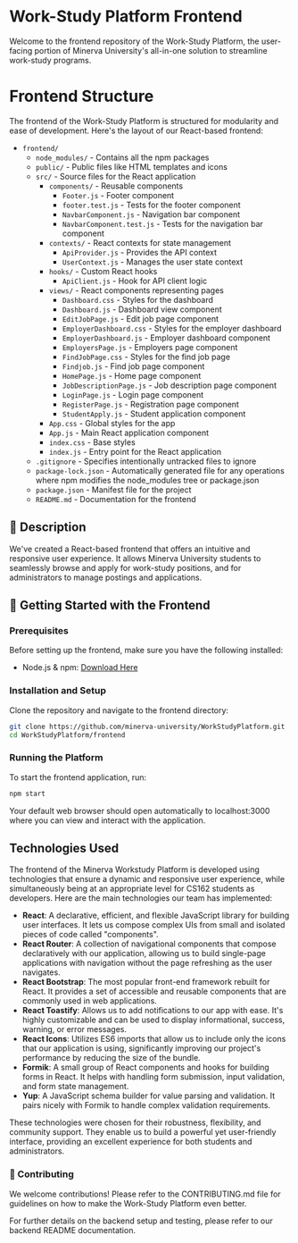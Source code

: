 # Work-Study Platform Frontend

Welcome to the frontend repository of the Work-Study Platform, the user-facing portion of Minerva University's all-in-one solution to streamline work-study programs.

# Frontend Structure 

The frontend of the Work-Study Platform is structured for modularity and ease of development. Here's the layout of our React-based frontend:

- `frontend/`
  - `node_modules/` - Contains all the npm packages
  - `public/` - Public files like HTML templates and icons
  - `src/` - Source files for the React application
    - `components/` - Reusable components
      - `Footer.js` - Footer component
      - `footer.test.js` - Tests for the footer component
      - `NavbarComponent.js` - Navigation bar component
      - `NavbarComponent.test.js` - Tests for the navigation bar component
    - `contexts/` - React contexts for state management
      - `ApiProvider.js` - Provides the API context
      - `UserContext.js` - Manages the user state context
    - `hooks/` - Custom React hooks
      - `ApiClient.js` - Hook for API client logic
    - `views/` - React components representing pages
      - `Dashboard.css` - Styles for the dashboard
      - `Dashboard.js` - Dashboard view component
      - `EditJobPage.js` - Edit job page component
      - `EmployerDashboard.css` - Styles for the employer dashboard
      - `EmployerDashboard.js` - Employer dashboard component
      - `EmployersPage.js` - Employers page component
      - `FindJobPage.css` - Styles for the find job page
      - `Findjob.js` - Find job page component
      - `HomePage.js` - Home page component
      - `JobDescriptionPage.js` - Job description page component
      - `LoginPage.js` - Login page component
      - `RegisterPage.js` - Registration page component
      - `StudentApply.js` - Student application component
    - `App.css` - Global styles for the app
    - `App.js` - Main React application component
    - `index.css` - Base styles
    - `index.js` - Entry point for the React application
  - `.gitignore` - Specifies intentionally untracked files to ignore
  - `package-lock.json` - Automatically generated file for any operations where npm modifies the node_modules tree or package.json
  - `package.json` - Manifest file for the project
  - `README.md` - Documentation for the frontend

## 🌟 Description

We've created a React-based frontend that offers an intuitive and responsive user experience. It allows Minerva University students to seamlessly browse and apply for work-study positions, and for administrators to manage postings and applications. 

## 🚀 Getting Started with the Frontend

### Prerequisites

Before setting up the frontend, make sure you have the following installed:

- Node.js & npm: [Download Here](https://nodejs.org/)

### Installation and Setup

Clone the repository and navigate to the frontend directory:

```bash
git clone https://github.com/minerva-university/WorkStudyPlatform.git
cd WorkStudyPlatform/frontend
```

### Running the Platform
To start the frontend application, run:

```bash
npm start
```

Your default web browser should open automatically to localhost:3000 where you can view and interact with the application.

## Technologies Used

The frontend of the Minerva Workstudy Platform is developed using technologies that ensure a dynamic and responsive user experience, while simultaneously being at an appropriate level for CS162 students as developers. Here are the main technologies our team has implemented:

- **React**: A declarative, efficient, and flexible JavaScript library for building user interfaces. It lets us compose complex UIs from small and isolated pieces of code called "components".
- **React Router**: A collection of navigational components that compose declaratively with our application, allowing us to build single-page applications with navigation without the page refreshing as the user navigates.
- **React Bootstrap**: The most popular front-end framework rebuilt for React. It provides a set of accessible and reusable components that are commonly used in web applications.
- **React Toastify**: Allows us to add notifications to our app with ease. It's highly customizable and can be used to display informational, success, warning, or error messages.
- **React Icons**: Utilizes ES6 imports that allow us to include only the icons that our application is using, significantly improving our project's performance by reducing the size of the bundle.
- **Formik**: A small group of React components and hooks for building forms in React. It helps with handling form submission, input validation, and form state management.
- **Yup**: A JavaScript schema builder for value parsing and validation. It pairs nicely with Formik to handle complex validation requirements.

These technologies were chosen for their robustness, flexibility, and community support. They enable us to build a powerful yet user-friendly interface, providing an excellent experience for both students and administrators.


### 🤝 Contributing
We welcome contributions! Please refer to the CONTRIBUTING.md file for guidelines on how to make the Work-Study Platform even better.

For further details on the backend setup and testing, please refer to our backend README documentation.

